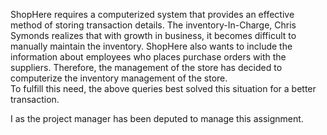 ShopHere requires a computerized system that provides an effective method of storing transaction details. The inventory-In-Charge, 
Chris Symonds realizes that with growth in business, it becomes difficult to manually maintain the inventory. 
ShopHere also wants to include the information about employees who places purchase orders with the suppliers. 
Therefore, the management of the store has decided to computerize the inventory management of the store.  
To fulfill this need, the above queries best solved this situation for a better transaction. 

I as the project manager has been deputed to manage this assignment.

